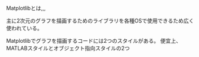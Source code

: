 Matplotlibとは,,,

主に2次元のグラフを描画するためのライブラリを各種OSで使用できるため広く使われている。

Matplotlibでグラフを描画するコードには2つのスタイルがある。
便宜上、MATLABスタイルとオブジェクト指向スタイルの2つ
